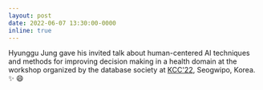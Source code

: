 ```yaml
---
layout: post
date: 2022-06-07 13:30:00-0000
inline: true
---
```


Hyunggu Jung gave his invited talk about human-centered AI techniques and methods
for improving decision making in a health domain at
the workshop organized by the database society at
<a href="https://www.kiise.or.kr/conference/main/getContent.do?CC=KCC&CS=2022&PARENT_ID=011600&content_no=1594">KCC'22</a>,
Seogwipo, Korea. :sparkles: :smile:
